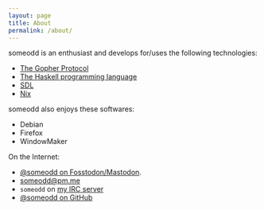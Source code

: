 ```yaml
---
layout: page
title: About
permalink: /about/
---
```


someodd is an enthusiast and develops for/uses the following technologies:

  * [The Gopher Protocol](/tags/gopher/)
  * [The Haskell programming language](/tags/haskell)
  * [SDL](/tags/sdl)
  * [Nix](/tags/nix)

someodd also enjoys these softwares:

  * Debian
  * Firefox
  * WindowMaker

On the Internet:

  * [@someodd on Fosstodon/Mastodon](https://fosstodon.org/@someodd).
  * someodd@pm.me
  * `someodd` on [my IRC server](/showcase/irc-server)
  * [@someodd on GitHub](https://github.com/someodd)
